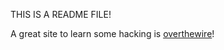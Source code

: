 THIS IS A README FILE!

A great site to learn some hacking is [overthewire](https://overthewire.org)!

[totesstolenfromms]:(http://msblackhat.com/wp-content/uploads/2016/11/sql-injection-example-2016-h8oapmul.jpg)
